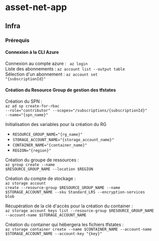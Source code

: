# asset-net-app

## Infra

### Prérequis

#### Connexion à la CLI Azure

Connexion au compte azure : <code> az login </code>
<br/>
Liste des abonnements : <code>az account list --output table</code>
<br/>
Sélection d'un abonnement : <code>az account set "{subscriptionId}"</code>

#### Création du Resource Group de gestion des tfstates

Création du SPN  : 
<br/>
<code>az ad sp create-for-rbac --role="contributor" --scopes="/subscriptions/{subscriptionId}" --name="{spn_name}"</code>

Initialisation des variables pour la création du RG 
- <code>RESOURCE_GROUP_NAME="{rg_name}"</code>
- <code>STORAGE_ACCOUNT_NAME="{storage_account_name}"</code>
- <code>CONTAINER_NAME="{container_name}"</code>
- <code>REGION="{region}"</code>

Création du groupe de ressources :
<br/>
<code>az group create --name $RESOURCE_GROUP_NAME --location $REGION</code>

Création du compte de stockage :
<br/>
<code>az storage account create --resource-group $RESOURCE_GROUP_NAME --name $STORAGE_ACCOUNT_NAME --sku Standard_LRS --encryption-services blob</code>

Récupération de la clé d'accès pour la création du container :
<br/>
<code>az storage account keys list --resource-group $RESOURCE_GROUP_NAME --account-name $STORAGE_ACCOUNT_NAME</code>

Création du container qui hébergera les fichiers tfstates :
<br/>
<code>az storage container create --name $CONTAINER_NAME --account-name $STORAGE_ACCOUNT_NAME --account-key "{key}"</code>